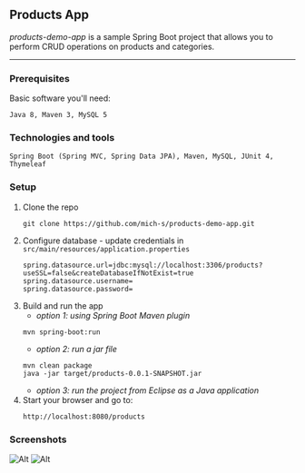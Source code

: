 
## Products App

_products-demo-app_ is a sample Spring Boot project that allows you to perform CRUD operations on products and categories.

---
### Prerequisites
Basic software you'll need:
```
Java 8, Maven 3, MySQL 5
```
### Technologies and tools
```
Spring Boot (Spring MVC, Spring Data JPA), Maven, MySQL, JUnit 4, Thymeleaf
```
### Setup
1. Clone the repo
	```
	git clone https://github.com/mich-s/products-demo-app.git
	```
2. Configure database - update credentials in `src/main/resources/application.properties`
	```
	spring.datasource.url=jdbc:mysql://localhost:3306/products?useSSL=false&createDatabaseIfNotExist=true
	spring.datasource.username=
	spring.datasource.password=
	```
3. Build and run the app
	- _option 1: using Spring Boot Maven plugin_
	```
	mvn spring-boot:run
	```
	- _option 2: run a jar file_ 
	```
	mvn clean package
	java -jar target/products-0.0.1-SNAPSHOT.jar
	```	 
	- _option 3: run the project from Eclipse as a Java application_
4. Start your browser and go to: 
	```
	http://localhost:8080/products
	```
### Screenshots
![Alt](
https://github.com/mich-s/todolist-app/blob/master/src/main/webapp/resources/img/p1.PNG)
![Alt](
https://github.com/mich-s/todolist-app/blob/master/src/main/webapp/resources/img/p2.PNG)